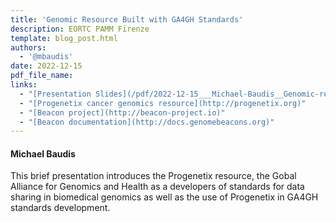 ```yaml
---
title: 'Genomic Resource Built with GA4GH Standards'
description: EORTC PAMM Firenze
template: blog_post.html 
authors:
  - '@mbaudis'
date: 2022-12-15
pdf_file_name:
links:
  - "[Presentation Slides](/pdf/2022-12-15___Michael-Baudis__Genomic-resource-built-with-GA4GH-standards__EORTC-PAMM-Firenze.key)"
  - "[Progenetix cancer genomics resource](http://progenetix.org)"
  - "[Beacon project](http://beacon-project.io)"
  - "[Beacon documentation](http://docs.genomebeacons.org)"
---
```


#### Michael Baudis

This brief presentation introduces the Progenetix resource, the Gobal Alliance for
Genomics and Health as a developers of standards for data sharing in biomedical genomics
as well as the use of Progenetix in GA4GH standards development.



